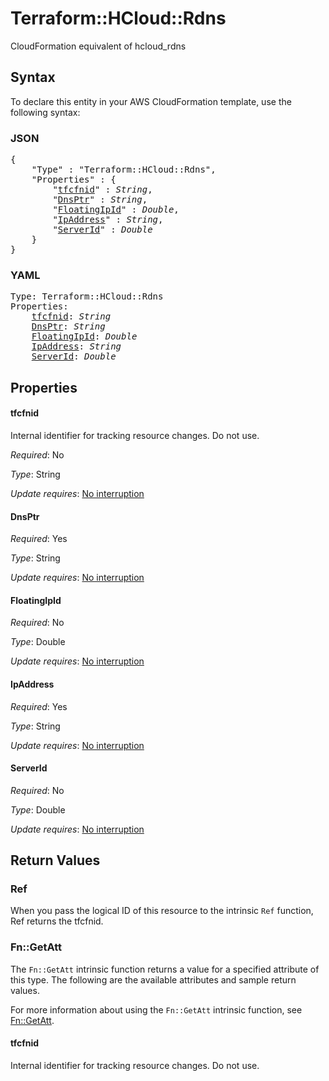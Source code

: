 # Terraform::HCloud::Rdns

CloudFormation equivalent of hcloud_rdns

## Syntax

To declare this entity in your AWS CloudFormation template, use the following syntax:

### JSON

<pre>
{
    "Type" : "Terraform::HCloud::Rdns",
    "Properties" : {
        "<a href="#tfcfnid" title="tfcfnid">tfcfnid</a>" : <i>String</i>,
        "<a href="#dnsptr" title="DnsPtr">DnsPtr</a>" : <i>String</i>,
        "<a href="#floatingipid" title="FloatingIpId">FloatingIpId</a>" : <i>Double</i>,
        "<a href="#ipaddress" title="IpAddress">IpAddress</a>" : <i>String</i>,
        "<a href="#serverid" title="ServerId">ServerId</a>" : <i>Double</i>
    }
}
</pre>

### YAML

<pre>
Type: Terraform::HCloud::Rdns
Properties:
    <a href="#tfcfnid" title="tfcfnid">tfcfnid</a>: <i>String</i>
    <a href="#dnsptr" title="DnsPtr">DnsPtr</a>: <i>String</i>
    <a href="#floatingipid" title="FloatingIpId">FloatingIpId</a>: <i>Double</i>
    <a href="#ipaddress" title="IpAddress">IpAddress</a>: <i>String</i>
    <a href="#serverid" title="ServerId">ServerId</a>: <i>Double</i>
</pre>

## Properties

#### tfcfnid

Internal identifier for tracking resource changes. Do not use.

_Required_: No

_Type_: String

_Update requires_: [No interruption](https://docs.aws.amazon.com/AWSCloudFormation/latest/UserGuide/using-cfn-updating-stacks-update-behaviors.html#update-no-interrupt)

#### DnsPtr

_Required_: Yes

_Type_: String

_Update requires_: [No interruption](https://docs.aws.amazon.com/AWSCloudFormation/latest/UserGuide/using-cfn-updating-stacks-update-behaviors.html#update-no-interrupt)

#### FloatingIpId

_Required_: No

_Type_: Double

_Update requires_: [No interruption](https://docs.aws.amazon.com/AWSCloudFormation/latest/UserGuide/using-cfn-updating-stacks-update-behaviors.html#update-no-interrupt)

#### IpAddress

_Required_: Yes

_Type_: String

_Update requires_: [No interruption](https://docs.aws.amazon.com/AWSCloudFormation/latest/UserGuide/using-cfn-updating-stacks-update-behaviors.html#update-no-interrupt)

#### ServerId

_Required_: No

_Type_: Double

_Update requires_: [No interruption](https://docs.aws.amazon.com/AWSCloudFormation/latest/UserGuide/using-cfn-updating-stacks-update-behaviors.html#update-no-interrupt)

## Return Values

### Ref

When you pass the logical ID of this resource to the intrinsic `Ref` function, Ref returns the tfcfnid.

### Fn::GetAtt

The `Fn::GetAtt` intrinsic function returns a value for a specified attribute of this type. The following are the available attributes and sample return values.

For more information about using the `Fn::GetAtt` intrinsic function, see [Fn::GetAtt](https://docs.aws.amazon.com/AWSCloudFormation/latest/UserGuide/intrinsic-function-reference-getatt.html).

#### tfcfnid

Internal identifier for tracking resource changes. Do not use.

